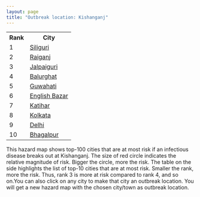 ```yaml
---
layout: page
title: "Outbreak location: Kishanganj"
---
```

<div class="flex-container">
<div class="flex-item-left" id="mapid">
<script src="https://buda-magenta.github.io/hazard_map/load_map.js"></script>

<script>
var marker_outbreak = L.marker([26.298638, 87.953148],{"autoPan": true}).addTo(map); marker_outbreak.bindTooltip("Kishanganj").openTooltip();

var circle_1 = L.circle([26.716413, 88.430992], {"pane": "markerPane", "color": "red", "fill": true, "fillOpacity": 0.2, "fillRule": "evenodd", "lineCap": "round", "lineJoin": "round", "opacity": 1.0, "radius": 194607, "stroke": true, "weight": 3}).addTo(map);
circle_1.bindTooltip("Siliguri<br>rank: 1<br>hazard index: 0.194607")
circle_1.bindPopup('<a href="https://buda-magenta.github.io/hazard_map/Siliguri">Siliguri</a>')

var circle_2 = L.circle([25.680654, 88.124646], {"pane": "markerPane", "color": "red", "fill": true, "fillOpacity": 0.2, "fillRule": "evenodd", "lineCap": "round", "lineJoin": "round", "opacity": 1.0, "radius": 23946, "stroke": true, "weight": 3}).addTo(map);
circle_2.bindTooltip("Raiganj<br>rank: 2<br>hazard index: 0.023947")
circle_2.bindPopup('<a href="https://buda-magenta.github.io/hazard_map/Raiganj">Raiganj</a>')

var circle_3 = L.circle([26.626484, 88.734077], {"pane": "markerPane", "color": "red", "fill": true, "fillOpacity": 0.2, "fillRule": "evenodd", "lineCap": "round", "lineJoin": "round", "opacity": 1.0, "radius": 20183, "stroke": true, "weight": 3}).addTo(map);
circle_3.bindTooltip("Jalpaiguri<br>rank: 3<br>hazard index: 0.020184")
circle_3.bindPopup('<a href="https://buda-magenta.github.io/hazard_map/Jalpaiguri">Jalpaiguri</a>')

var circle_4 = L.circle([25.263487, 88.789003], {"pane": "markerPane", "color": "red", "fill": true, "fillOpacity": 0.2, "fillRule": "evenodd", "lineCap": "round", "lineJoin": "round", "opacity": 1.0, "radius": 20162, "stroke": true, "weight": 3}).addTo(map);
circle_4.bindTooltip("Balurghat<br>rank: 4<br>hazard index: 0.020162")
circle_4.bindPopup('<a href="https://buda-magenta.github.io/hazard_map/Balurghat">Balurghat</a>')

var circle_5 = L.circle([26.180598, 91.753943], {"pane": "markerPane", "color": "red", "fill": true, "fillOpacity": 0.2, "fillRule": "evenodd", "lineCap": "round", "lineJoin": "round", "opacity": 1.0, "radius": 18471, "stroke": true, "weight": 3}).addTo(map);
circle_5.bindTooltip("Guwahati<br>rank: 5<br>hazard index: 0.018471")
circle_5.bindPopup('<a href="https://buda-magenta.github.io/hazard_map/Guwahati">Guwahati</a>')

var circle_6 = L.circle([24.965712, 88.127778], {"pane": "markerPane", "color": "red", "fill": true, "fillOpacity": 0.2, "fillRule": "evenodd", "lineCap": "round", "lineJoin": "round", "opacity": 1.0, "radius": 17994, "stroke": true, "weight": 3}).addTo(map);
circle_6.bindTooltip("English Bazar<br>rank: 6<br>hazard index: 0.017995")
circle_6.bindPopup('<a href="https://buda-magenta.github.io/hazard_map/English_Bazar">English Bazar</a>')

var circle_7 = L.circle([25.560900, 87.647654], {"pane": "markerPane", "color": "red", "fill": true, "fillOpacity": 0.2, "fillRule": "evenodd", "lineCap": "round", "lineJoin": "round", "opacity": 1.0, "radius": 17774, "stroke": true, "weight": 3}).addTo(map);
circle_7.bindTooltip("Katihar<br>rank: 7<br>hazard index: 0.017775")
circle_7.bindPopup('<a href="https://buda-magenta.github.io/hazard_map/Katihar">Katihar</a>')

var circle_8 = L.circle([22.541418, 88.357691], {"pane": "markerPane", "color": "red", "fill": true, "fillOpacity": 0.2, "fillRule": "evenodd", "lineCap": "round", "lineJoin": "round", "opacity": 1.0, "radius": 16625, "stroke": true, "weight": 3}).addTo(map);
circle_8.bindTooltip("Kolkata<br>rank: 8<br>hazard index: 0.016626")
circle_8.bindPopup('<a href="https://buda-magenta.github.io/hazard_map/Kolkata">Kolkata</a>')

var circle_9 = L.circle([28.651718, 77.221939], {"pane": "markerPane", "color": "red", "fill": true, "fillOpacity": 0.2, "fillRule": "evenodd", "lineCap": "round", "lineJoin": "round", "opacity": 1.0, "radius": 10938, "stroke": true, "weight": 3}).addTo(map);
circle_9.bindTooltip("Delhi<br>rank: 9<br>hazard index: 0.010939")
circle_9.bindPopup('<a href="https://buda-magenta.github.io/hazard_map/Delhi">Delhi</a>')

var circle_10 = L.circle([25.286698, 87.132254], {"pane": "markerPane", "color": "red", "fill": true, "fillOpacity": 0.2, "fillRule": "evenodd", "lineCap": "round", "lineJoin": "round", "opacity": 1.0, "radius": 5517, "stroke": true, "weight": 3}).addTo(map);
circle_10.bindTooltip("Bhagalpur<br>rank: 10<br>hazard index: 0.005517")
circle_10.bindPopup('<a href="https://buda-magenta.github.io/hazard_map/Bhagalpur">Bhagalpur</a>')

var circle_11 = L.circle([26.083143, 86.032571], {"pane": "markerPane", "color": "red", "fill": true, "fillOpacity": 0.2, "fillRule": "evenodd", "lineCap": "round", "lineJoin": "round", "opacity": 1.0, "radius": 4233, "stroke": true, "weight": 3}).addTo(map);
circle_11.bindTooltip("Darbhanga<br>rank: 11<br>hazard index: 0.004234")
circle_11.bindPopup('<a href="https://buda-magenta.github.io/hazard_map/Darbhanga">Darbhanga</a>')

var circle_12 = L.circle([26.000000, 87.500000], {"pane": "markerPane", "color": "red", "fill": true, "fillOpacity": 0.2, "fillRule": "evenodd", "lineCap": "round", "lineJoin": "round", "opacity": 1.0, "radius": 3757, "stroke": true, "weight": 3}).addTo(map);
circle_12.bindTooltip("Purnia<br>rank: 12<br>hazard index: 0.003758")
circle_12.bindPopup('<a href="https://buda-magenta.github.io/hazard_map/Purnia">Purnia</a>')

var circle_13 = L.circle([27.329046, 88.612267], {"pane": "markerPane", "color": "red", "fill": true, "fillOpacity": 0.2, "fillRule": "evenodd", "lineCap": "round", "lineJoin": "round", "opacity": 1.0, "radius": 3211, "stroke": true, "weight": 3}).addTo(map);
circle_13.bindTooltip("Gangtok<br>rank: 13<br>hazard index: 0.003211")
circle_13.bindPopup('<a href="https://buda-magenta.github.io/hazard_map/Gangtok">Gangtok</a>')

var circle_14 = L.circle([25.220812, 86.517204], {"pane": "markerPane", "color": "red", "fill": true, "fillOpacity": 0.2, "fillRule": "evenodd", "lineCap": "round", "lineJoin": "round", "opacity": 1.0, "radius": 2854, "stroke": true, "weight": 3}).addTo(map);
circle_14.bindTooltip("Munger<br>rank: 14<br>hazard index: 0.002855")
circle_14.bindPopup('<a href="https://buda-magenta.github.io/hazard_map/Munger">Munger</a>')

var circle_15 = L.circle([25.133173, 86.525040], {"pane": "markerPane", "color": "red", "fill": true, "fillOpacity": 0.2, "fillRule": "evenodd", "lineCap": "round", "lineJoin": "round", "opacity": 1.0, "radius": 2796, "stroke": true, "weight": 3}).addTo(map);
circle_15.bindTooltip("Kharagpur<br>rank: 15<br>hazard index: 0.002796")
circle_15.bindPopup('<a href="https://buda-magenta.github.io/hazard_map/Kharagpur">Kharagpur</a>')

var circle_16 = L.circle([26.915458, 75.818982], {"pane": "markerPane", "color": "red", "fill": true, "fillOpacity": 0.2, "fillRule": "evenodd", "lineCap": "round", "lineJoin": "round", "opacity": 1.0, "radius": 2526, "stroke": true, "weight": 3}).addTo(map);
circle_16.bindTooltip("Jaipur<br>rank: 16<br>hazard index: 0.002527")
circle_16.bindPopup('<a href="https://buda-magenta.github.io/hazard_map/Jaipur">Jaipur</a>')

var circle_17 = L.circle([27.037755, 88.263176], {"pane": "markerPane", "color": "red", "fill": true, "fillOpacity": 0.2, "fillRule": "evenodd", "lineCap": "round", "lineJoin": "round", "opacity": 1.0, "radius": 2510, "stroke": true, "weight": 3}).addTo(map);
circle_17.bindTooltip("Darjeeling<br>rank: 17<br>hazard index: 0.002511")
circle_17.bindPopup('<a href="https://buda-magenta.github.io/hazard_map/Darjeeling">Darjeeling</a>')

var circle_18 = L.circle([23.687130, 86.974659], {"pane": "markerPane", "color": "red", "fill": true, "fillOpacity": 0.2, "fillRule": "evenodd", "lineCap": "round", "lineJoin": "round", "opacity": 1.0, "radius": 2495, "stroke": true, "weight": 3}).addTo(map);
circle_18.bindTooltip("Asansol<br>rank: 18<br>hazard index: 0.002495")
circle_18.bindPopup('<a href="https://buda-magenta.github.io/hazard_map/Asansol">Asansol</a>')

var circle_19 = L.circle([26.838100, 80.934600], {"pane": "markerPane", "color": "red", "fill": true, "fillOpacity": 0.2, "fillRule": "evenodd", "lineCap": "round", "lineJoin": "round", "opacity": 1.0, "radius": 2438, "stroke": true, "weight": 3}).addTo(map);
circle_19.bindTooltip("Lucknow<br>rank: 19<br>hazard index: 0.002438")
circle_19.bindPopup('<a href="https://buda-magenta.github.io/hazard_map/Lucknow">Lucknow</a>')

var circle_20 = L.circle([25.832642, 86.614893], {"pane": "markerPane", "color": "red", "fill": true, "fillOpacity": 0.2, "fillRule": "evenodd", "lineCap": "round", "lineJoin": "round", "opacity": 1.0, "radius": 2078, "stroke": true, "weight": 3}).addTo(map);
circle_20.bindTooltip("Saharsa<br>rank: 20<br>hazard index: 0.002079")
circle_20.bindPopup('<a href="https://buda-magenta.github.io/hazard_map/Saharsa">Saharsa</a>')

var circle_21 = L.circle([26.698885, 88.320030], {"pane": "markerPane", "color": "red", "fill": true, "fillOpacity": 0.2, "fillRule": "evenodd", "lineCap": "round", "lineJoin": "round", "opacity": 1.0, "radius": 2062, "stroke": true, "weight": 3}).addTo(map);
circle_21.bindTooltip("Bagdogra<br>rank: 21<br>hazard index: 0.002063")
circle_21.bindPopup('<a href="https://buda-magenta.github.io/hazard_map/Bagdogra">Bagdogra</a>')

var circle_22 = L.circle([25.609324, 85.123525], {"pane": "markerPane", "color": "red", "fill": true, "fillOpacity": 0.2, "fillRule": "evenodd", "lineCap": "round", "lineJoin": "round", "opacity": 1.0, "radius": 1996, "stroke": true, "weight": 3}).addTo(map);
circle_22.bindTooltip("Patna<br>rank: 22<br>hazard index: 0.001996")
circle_22.bindPopup('<a href="https://buda-magenta.github.io/hazard_map/Patna">Patna</a>')

var circle_23 = L.circle([27.484460, 94.901945], {"pane": "markerPane", "color": "red", "fill": true, "fillOpacity": 0.2, "fillRule": "evenodd", "lineCap": "round", "lineJoin": "round", "opacity": 1.0, "radius": 1672, "stroke": true, "weight": 3}).addTo(map);
circle_23.bindTooltip("Dibrugarh<br>rank: 23<br>hazard index: 0.001673")
circle_23.bindPopup('<a href="https://buda-magenta.github.io/hazard_map/Dibrugarh">Dibrugarh</a>')

var circle_24 = L.circle([25.913591, 93.728371], {"pane": "markerPane", "color": "red", "fill": true, "fillOpacity": 0.2, "fillRule": "evenodd", "lineCap": "round", "lineJoin": "round", "opacity": 1.0, "radius": 1472, "stroke": true, "weight": 3}).addTo(map);
circle_24.bindTooltip("Dimapur<br>rank: 24<br>hazard index: 0.001472")
circle_24.bindPopup('<a href="https://buda-magenta.github.io/hazard_map/Dimapur">Dimapur</a>')

var circle_25 = L.circle([25.512719, 86.090571], {"pane": "markerPane", "color": "red", "fill": true, "fillOpacity": 0.2, "fillRule": "evenodd", "lineCap": "round", "lineJoin": "round", "opacity": 1.0, "radius": 1181, "stroke": true, "weight": 3}).addTo(map);
circle_25.bindTooltip("Begusarai<br>rank: 25<br>hazard index: 0.001181")
circle_25.bindPopup('<a href="https://buda-magenta.github.io/hazard_map/Begusarai">Begusarai</a>')

var circle_26 = L.circle([23.535048, 87.338043], {"pane": "markerPane", "color": "red", "fill": true, "fillOpacity": 0.2, "fillRule": "evenodd", "lineCap": "round", "lineJoin": "round", "opacity": 1.0, "radius": 940, "stroke": true, "weight": 3}).addTo(map);
circle_26.bindTooltip("Durgapur<br>rank: 26<br>hazard index: 0.000940")
circle_26.bindPopup('<a href="https://buda-magenta.github.io/hazard_map/Durgapur">Durgapur</a>')

var circle_27 = L.circle([28.457876, 79.405571], {"pane": "markerPane", "color": "red", "fill": true, "fillOpacity": 0.2, "fillRule": "evenodd", "lineCap": "round", "lineJoin": "round", "opacity": 1.0, "radius": 779, "stroke": true, "weight": 3}).addTo(map);
circle_27.bindTooltip("Bareilly<br>rank: 27<br>hazard index: 0.000779")
circle_27.bindPopup('<a href="https://buda-magenta.github.io/hazard_map/Bareilly">Bareilly</a>')

var circle_28 = L.circle([28.863842, 78.805778], {"pane": "markerPane", "color": "red", "fill": true, "fillOpacity": 0.2, "fillRule": "evenodd", "lineCap": "round", "lineJoin": "round", "opacity": 1.0, "radius": 776, "stroke": true, "weight": 3}).addTo(map);
circle_28.bindTooltip("Moradabad<br>rank: 28<br>hazard index: 0.000777")
circle_28.bindPopup('<a href="https://buda-magenta.github.io/hazard_map/Moradabad">Moradabad</a>')

var circle_29 = L.circle([22.707369, 88.374437], {"pane": "markerPane", "color": "red", "fill": true, "fillOpacity": 0.2, "fillRule": "evenodd", "lineCap": "round", "lineJoin": "round", "opacity": 1.0, "radius": 764, "stroke": true, "weight": 3}).addTo(map);
circle_29.bindTooltip("Baranagar<br>rank: 29<br>hazard index: 0.000765")
circle_29.bindPopup('<a href="https://buda-magenta.github.io/hazard_map/Baranagar">Baranagar</a>')

var circle_30 = L.circle([28.428262, 77.002700], {"pane": "markerPane", "color": "red", "fill": true, "fillOpacity": 0.2, "fillRule": "evenodd", "lineCap": "round", "lineJoin": "round", "opacity": 1.0, "radius": 710, "stroke": true, "weight": 3}).addTo(map);
circle_30.bindTooltip("Gurgaon<br>rank: 30<br>hazard index: 0.000710")
circle_30.bindPopup('<a href="https://buda-magenta.github.io/hazard_map/Gurgaon">Gurgaon</a>')

var circle_31 = L.circle([25.329791, 86.456777], {"pane": "markerPane", "color": "red", "fill": true, "fillOpacity": 0.2, "fillRule": "evenodd", "lineCap": "round", "lineJoin": "round", "opacity": 1.0, "radius": 593, "stroke": true, "weight": 3}).addTo(map);
circle_31.bindTooltip("Jamalpur<br>rank: 31<br>hazard index: 0.000593")
circle_31.bindPopup('<a href="https://buda-magenta.github.io/hazard_map/Jamalpur">Jamalpur</a>')

var circle_32 = L.circle([24.817861, 92.756221], {"pane": "markerPane", "color": "red", "fill": true, "fillOpacity": 0.2, "fillRule": "evenodd", "lineCap": "round", "lineJoin": "round", "opacity": 1.0, "radius": 589, "stroke": true, "weight": 3}).addTo(map);
circle_32.bindTooltip("Silchar<br>rank: 32<br>hazard index: 0.000590")
circle_32.bindPopup('<a href="https://buda-magenta.github.io/hazard_map/Silchar">Silchar</a>')

var circle_33 = L.circle([22.591260, 88.390964], {"pane": "markerPane", "color": "red", "fill": true, "fillOpacity": 0.2, "fillRule": "evenodd", "lineCap": "round", "lineJoin": "round", "opacity": 1.0, "radius": 486, "stroke": true, "weight": 3}).addTo(map);
circle_33.bindTooltip("Bidhan Nagar<br>rank: 33<br>hazard index: 0.000487")
circle_33.bindPopup('<a href="https://buda-magenta.github.io/hazard_map/Bidhan_Nagar">Bidhan Nagar</a>')

var circle_34 = L.circle([23.250000, 87.750000], {"pane": "markerPane", "color": "red", "fill": true, "fillOpacity": 0.2, "fillRule": "evenodd", "lineCap": "round", "lineJoin": "round", "opacity": 1.0, "radius": 463, "stroke": true, "weight": 3}).addTo(map);
circle_34.bindTooltip("Barddhaman<br>rank: 34<br>hazard index: 0.000464")
circle_34.bindPopup('<a href="https://buda-magenta.github.io/hazard_map/Barddhaman">Barddhaman</a>')

var circle_35 = L.circle([26.460914, 80.321759], {"pane": "markerPane", "color": "red", "fill": true, "fillOpacity": 0.2, "fillRule": "evenodd", "lineCap": "round", "lineJoin": "round", "opacity": 1.0, "radius": 456, "stroke": true, "weight": 3}).addTo(map);
circle_35.bindTooltip("Kanpur<br>rank: 35<br>hazard index: 0.000457")
circle_35.bindPopup('<a href="https://buda-magenta.github.io/hazard_map/Kanpur">Kanpur</a>')

var circle_36 = L.circle([26.469100, 74.639000], {"pane": "markerPane", "color": "red", "fill": true, "fillOpacity": 0.2, "fillRule": "evenodd", "lineCap": "round", "lineJoin": "round", "opacity": 1.0, "radius": 440, "stroke": true, "weight": 3}).addTo(map);
circle_36.bindTooltip("Ajmer<br>rank: 36<br>hazard index: 0.000441")
circle_36.bindPopup('<a href="https://buda-magenta.github.io/hazard_map/Ajmer">Ajmer</a>')

var circle_37 = L.circle([25.576045, 91.882528], {"pane": "markerPane", "color": "red", "fill": true, "fillOpacity": 0.2, "fillRule": "evenodd", "lineCap": "round", "lineJoin": "round", "opacity": 1.0, "radius": 364, "stroke": true, "weight": 3}).addTo(map);
circle_37.bindTooltip("Shillong<br>rank: 37<br>hazard index: 0.000365")
circle_37.bindPopup('<a href="https://buda-magenta.github.io/hazard_map/Shillong">Shillong</a>')

var circle_38 = L.circle([23.831238, 91.282382], {"pane": "markerPane", "color": "red", "fill": true, "fillOpacity": 0.2, "fillRule": "evenodd", "lineCap": "round", "lineJoin": "round", "opacity": 1.0, "radius": 355, "stroke": true, "weight": 3}).addTo(map);
circle_38.bindTooltip("Agartala<br>rank: 38<br>hazard index: 0.000355")
circle_38.bindPopup('<a href="https://buda-magenta.github.io/hazard_map/Agartala">Agartala</a>')

var circle_39 = L.circle([25.720581, 85.255560], {"pane": "markerPane", "color": "red", "fill": true, "fillOpacity": 0.2, "fillRule": "evenodd", "lineCap": "round", "lineJoin": "round", "opacity": 1.0, "radius": 345, "stroke": true, "weight": 3}).addTo(map);
circle_39.bindTooltip("Hajipur<br>rank: 39<br>hazard index: 0.000345")
circle_39.bindPopup('<a href="https://buda-magenta.github.io/hazard_map/Hajipur">Hajipur</a>')

var circle_40 = L.circle([23.388901, 88.372439], {"pane": "markerPane", "color": "red", "fill": true, "fillOpacity": 0.2, "fillRule": "evenodd", "lineCap": "round", "lineJoin": "round", "opacity": 1.0, "radius": 330, "stroke": true, "weight": 3}).addTo(map);
circle_40.bindTooltip("Nabadwip<br>rank: 40<br>hazard index: 0.000331")
circle_40.bindPopup('<a href="https://buda-magenta.github.io/hazard_map/Nabadwip">Nabadwip</a>')

var circle_41 = L.circle([27.912633, 79.746563], {"pane": "markerPane", "color": "red", "fill": true, "fillOpacity": 0.2, "fillRule": "evenodd", "lineCap": "round", "lineJoin": "round", "opacity": 1.0, "radius": 270, "stroke": true, "weight": 3}).addTo(map);
circle_41.bindTooltip("Shahjahanpur<br>rank: 41<br>hazard index: 0.000270")
circle_41.bindPopup('<a href="https://buda-magenta.github.io/hazard_map/Shahjahanpur">Shahjahanpur</a>')

var circle_42 = L.circle([26.148658, 85.340013], {"pane": "markerPane", "color": "red", "fill": true, "fillOpacity": 0.2, "fillRule": "evenodd", "lineCap": "round", "lineJoin": "round", "opacity": 1.0, "radius": 262, "stroke": true, "weight": 3}).addTo(map);
circle_42.bindTooltip("Muzaffarpur<br>rank: 42<br>hazard index: 0.000263")
circle_42.bindPopup('<a href="https://buda-magenta.github.io/hazard_map/Muzaffarpur">Muzaffarpur</a>')

var circle_43 = L.circle([12.979120, 77.591300], {"pane": "markerPane", "color": "red", "fill": true, "fillOpacity": 0.2, "fillRule": "evenodd", "lineCap": "round", "lineJoin": "round", "opacity": 1.0, "radius": 260, "stroke": true, "weight": 3}).addTo(map);
circle_43.bindTooltip("Bangalore<br>rank: 43<br>hazard index: 0.000261")
circle_43.bindPopup('<a href="https://buda-magenta.github.io/hazard_map/Bangalore">Bangalore</a>')

var circle_44 = L.circle([27.639077, 76.614452], {"pane": "markerPane", "color": "red", "fill": true, "fillOpacity": 0.2, "fillRule": "evenodd", "lineCap": "round", "lineJoin": "round", "opacity": 1.0, "radius": 255, "stroke": true, "weight": 3}).addTo(map);
circle_44.bindTooltip("Alwar<br>rank: 44<br>hazard index: 0.000255")
circle_44.bindPopup('<a href="https://buda-magenta.github.io/hazard_map/Alwar">Alwar</a>')

var circle_45 = L.circle([22.472223, 88.093845], {"pane": "markerPane", "color": "red", "fill": true, "fillOpacity": 0.2, "fillRule": "evenodd", "lineCap": "round", "lineJoin": "round", "opacity": 1.0, "radius": 243, "stroke": true, "weight": 3}).addTo(map);
circle_45.bindTooltip("Uluberia<br>rank: 45<br>hazard index: 0.000243")
circle_45.bindPopup('<a href="https://buda-magenta.github.io/hazard_map/Uluberia">Uluberia</a>')

var circle_46 = L.circle([26.304149, 92.716060], {"pane": "markerPane", "color": "red", "fill": true, "fillOpacity": 0.2, "fillRule": "evenodd", "lineCap": "round", "lineJoin": "round", "opacity": 1.0, "radius": 237, "stroke": true, "weight": 3}).addTo(map);
circle_46.bindTooltip("Nagaon<br>rank: 46<br>hazard index: 0.000237")
circle_46.bindPopup('<a href="https://buda-magenta.github.io/hazard_map/Nagaon">Nagaon</a>')

var circle_47 = L.circle([24.379576, 88.585573], {"pane": "markerPane", "color": "red", "fill": true, "fillOpacity": 0.2, "fillRule": "evenodd", "lineCap": "round", "lineJoin": "round", "opacity": 1.0, "radius": 227, "stroke": true, "weight": 3}).addTo(map);
circle_47.bindTooltip("Baharampur<br>rank: 47<br>hazard index: 0.000227")
circle_47.bindPopup('<a href="https://buda-magenta.github.io/hazard_map/Baharampur">Baharampur</a>')

var circle_48 = L.circle([25.954628, 83.647350], {"pane": "markerPane", "color": "red", "fill": true, "fillOpacity": 0.2, "fillRule": "evenodd", "lineCap": "round", "lineJoin": "round", "opacity": 1.0, "radius": 225, "stroke": true, "weight": 3}).addTo(map);
circle_48.bindTooltip("Maunath Bhanjan<br>rank: 48<br>hazard index: 0.000225")
circle_48.bindPopup('<a href="https://buda-magenta.github.io/hazard_map/Maunath_Bhanjan">Maunath Bhanjan</a>')

var circle_49 = L.circle([24.796436, 85.007956], {"pane": "markerPane", "color": "red", "fill": true, "fillOpacity": 0.2, "fillRule": "evenodd", "lineCap": "round", "lineJoin": "round", "opacity": 1.0, "radius": 203, "stroke": true, "weight": 3}).addTo(map);
circle_49.bindTooltip("Gaya<br>rank: 49<br>hazard index: 0.000203")
circle_49.bindPopup('<a href="https://buda-magenta.github.io/hazard_map/Gaya">Gaya</a>')

var circle_50 = L.circle([19.075990, 72.877393], {"pane": "markerPane", "color": "red", "fill": true, "fillOpacity": 0.2, "fillRule": "evenodd", "lineCap": "round", "lineJoin": "round", "opacity": 1.0, "radius": 199, "stroke": true, "weight": 3}).addTo(map);
circle_50.bindTooltip("Mumbai<br>rank: 50<br>hazard index: 0.000199")
circle_50.bindPopup('<a href="https://buda-magenta.github.io/hazard_map/Mumbai">Mumbai</a>')

var circle_51 = L.circle([22.890183, 88.426939], {"pane": "markerPane", "color": "red", "fill": true, "fillOpacity": 0.2, "fillRule": "evenodd", "lineCap": "round", "lineJoin": "round", "opacity": 1.0, "radius": 189, "stroke": true, "weight": 3}).addTo(map);
circle_51.bindTooltip("Naihati<br>rank: 51<br>hazard index: 0.000190")
circle_51.bindPopup('<a href="https://buda-magenta.github.io/hazard_map/Naihati">Naihati</a>')

var circle_52 = L.circle([25.773344, 84.784977], {"pane": "markerPane", "color": "red", "fill": true, "fillOpacity": 0.2, "fillRule": "evenodd", "lineCap": "round", "lineJoin": "round", "opacity": 1.0, "radius": 173, "stroke": true, "weight": 3}).addTo(map);
circle_52.bindTooltip("Chapra<br>rank: 52<br>hazard index: 0.000174")
circle_52.bindPopup('<a href="https://buda-magenta.github.io/hazard_map/Chapra">Chapra</a>')

var circle_53 = L.circle([25.572433, 83.609605], {"pane": "markerPane", "color": "red", "fill": true, "fillOpacity": 0.2, "fillRule": "evenodd", "lineCap": "round", "lineJoin": "round", "opacity": 1.0, "radius": 169, "stroke": true, "weight": 3}).addTo(map);
circle_53.bindTooltip("Medinipur<br>rank: 53<br>hazard index: 0.000170")
circle_53.bindPopup('<a href="https://buda-magenta.github.io/hazard_map/Medinipur">Medinipur</a>')

var circle_54 = L.circle([24.800609, 93.937000], {"pane": "markerPane", "color": "red", "fill": true, "fillOpacity": 0.2, "fillRule": "evenodd", "lineCap": "round", "lineJoin": "round", "opacity": 1.0, "radius": 167, "stroke": true, "weight": 3}).addTo(map);
circle_54.bindTooltip("Imphal<br>rank: 54<br>hazard index: 0.000167")
circle_54.bindPopup('<a href="https://buda-magenta.github.io/hazard_map/Imphal">Imphal</a>')

var circle_55 = L.circle([22.695034, 88.377060], {"pane": "markerPane", "color": "red", "fill": true, "fillOpacity": 0.2, "fillRule": "evenodd", "lineCap": "round", "lineJoin": "round", "opacity": 1.0, "radius": 145, "stroke": true, "weight": 3}).addTo(map);
circle_55.bindTooltip("Panihati<br>rank: 55<br>hazard index: 0.000146")
circle_55.bindPopup('<a href="https://buda-magenta.github.io/hazard_map/Panihati">Panihati</a>')

var circle_56 = L.circle([28.402979, 77.310384], {"pane": "markerPane", "color": "red", "fill": true, "fillOpacity": 0.2, "fillRule": "evenodd", "lineCap": "round", "lineJoin": "round", "opacity": 1.0, "radius": 141, "stroke": true, "weight": 3}).addTo(map);
circle_56.bindTooltip("Faridabad<br>rank: 56<br>hazard index: 0.000142")
circle_56.bindPopup('<a href="https://buda-magenta.github.io/hazard_map/Faridabad">Faridabad</a>')

var circle_57 = L.circle([26.638076, 82.059024], {"pane": "markerPane", "color": "red", "fill": true, "fillOpacity": 0.2, "fillRule": "evenodd", "lineCap": "round", "lineJoin": "round", "opacity": 1.0, "radius": 136, "stroke": true, "weight": 3}).addTo(map);
circle_57.bindTooltip("Faizabad<br>rank: 57<br>hazard index: 0.000136")
circle_57.bindPopup('<a href="https://buda-magenta.github.io/hazard_map/Faizabad">Faizabad</a>')

var circle_58 = L.circle([13.083694, 80.270186], {"pane": "markerPane", "color": "red", "fill": true, "fillOpacity": 0.2, "fillRule": "evenodd", "lineCap": "round", "lineJoin": "round", "opacity": 1.0, "radius": 125, "stroke": true, "weight": 3}).addTo(map);
circle_58.bindTooltip("Chennai<br>rank: 58<br>hazard index: 0.000125")
circle_58.bindPopup('<a href="https://buda-magenta.github.io/hazard_map/Chennai">Chennai</a>')

var circle_59 = L.circle([23.795281, 86.430964], {"pane": "markerPane", "color": "red", "fill": true, "fillOpacity": 0.2, "fillRule": "evenodd", "lineCap": "round", "lineJoin": "round", "opacity": 1.0, "radius": 123, "stroke": true, "weight": 3}).addTo(map);
circle_59.bindTooltip("Dhanbad<br>rank: 59<br>hazard index: 0.000123")
circle_59.bindPopup('<a href="https://buda-magenta.github.io/hazard_map/Dhanbad">Dhanbad</a>')

var circle_60 = L.circle([25.438130, 81.833800], {"pane": "markerPane", "color": "red", "fill": true, "fillOpacity": 0.2, "fillRule": "evenodd", "lineCap": "round", "lineJoin": "round", "opacity": 1.0, "radius": 120, "stroke": true, "weight": 3}).addTo(map);
circle_60.bindTooltip("Allahabad<br>rank: 60<br>hazard index: 0.000120")
circle_60.bindPopup('<a href="https://buda-magenta.github.io/hazard_map/Allahabad">Allahabad</a>')

var circle_61 = L.circle([22.670728, 88.376342], {"pane": "markerPane", "color": "red", "fill": true, "fillOpacity": 0.2, "fillRule": "evenodd", "lineCap": "round", "lineJoin": "round", "opacity": 1.0, "radius": 118, "stroke": true, "weight": 3}).addTo(map);
circle_61.bindTooltip("Kamarhati<br>rank: 61<br>hazard index: 0.000118")
circle_61.bindPopup('<a href="https://buda-magenta.github.io/hazard_map/Kamarhati">Kamarhati</a>')

var circle_62 = L.circle([20.266777, 85.843559], {"pane": "markerPane", "color": "red", "fill": true, "fillOpacity": 0.2, "fillRule": "evenodd", "lineCap": "round", "lineJoin": "round", "opacity": 1.0, "radius": 117, "stroke": true, "weight": 3}).addTo(map);
circle_62.bindTooltip("Bhubaneswar<br>rank: 62<br>hazard index: 0.000117")
circle_62.bindPopup('<a href="https://buda-magenta.github.io/hazard_map/Bhubaneswar">Bhubaneswar</a>')

var circle_63 = L.circle([25.531031, 78.652689], {"pane": "markerPane", "color": "red", "fill": true, "fillOpacity": 0.2, "fillRule": "evenodd", "lineCap": "round", "lineJoin": "round", "opacity": 1.0, "radius": 116, "stroke": true, "weight": 3}).addTo(map);
circle_63.bindTooltip("Jhansi<br>rank: 63<br>hazard index: 0.000117")
circle_63.bindPopup('<a href="https://buda-magenta.github.io/hazard_map/Jhansi">Jhansi</a>')

var circle_64 = L.circle([28.195647, 76.616518], {"pane": "markerPane", "color": "red", "fill": true, "fillOpacity": 0.2, "fillRule": "evenodd", "lineCap": "round", "lineJoin": "round", "opacity": 1.0, "radius": 115, "stroke": true, "weight": 3}).addTo(map);
circle_64.bindTooltip("Rewari<br>rank: 64<br>hazard index: 0.000116")
circle_64.bindPopup('<a href="https://buda-magenta.github.io/hazard_map/Rewari">Rewari</a>')

var circle_65 = L.circle([28.901090, 76.580193], {"pane": "markerPane", "color": "red", "fill": true, "fillOpacity": 0.2, "fillRule": "evenodd", "lineCap": "round", "lineJoin": "round", "opacity": 1.0, "radius": 112, "stroke": true, "weight": 3}).addTo(map);
circle_65.bindTooltip("Rohtak<br>rank: 65<br>hazard index: 0.000113")
circle_65.bindPopup('<a href="https://buda-magenta.github.io/hazard_map/Rohtak">Rohtak</a>')

var circle_66 = L.circle([22.646958, 88.343612], {"pane": "markerPane", "color": "red", "fill": true, "fillOpacity": 0.2, "fillRule": "evenodd", "lineCap": "round", "lineJoin": "round", "opacity": 1.0, "radius": 108, "stroke": true, "weight": 3}).addTo(map);
circle_66.bindTooltip("Bally<br>rank: 66<br>hazard index: 0.000108")
circle_66.bindPopup('<a href="https://buda-magenta.github.io/hazard_map/Bally">Bally</a>')

var circle_67 = L.circle([25.196826, 76.000893], {"pane": "markerPane", "color": "red", "fill": true, "fillOpacity": 0.2, "fillRule": "evenodd", "lineCap": "round", "lineJoin": "round", "opacity": 1.0, "radius": 103, "stroke": true, "weight": 3}).addTo(map);
circle_67.bindTooltip("Kota<br>rank: 67<br>hazard index: 0.000103")
circle_67.bindPopup('<a href="https://buda-magenta.github.io/hazard_map/Kota">Kota</a>')

var circle_68 = L.circle([26.671329, 83.364583], {"pane": "markerPane", "color": "red", "fill": true, "fillOpacity": 0.2, "fillRule": "evenodd", "lineCap": "round", "lineJoin": "round", "opacity": 1.0, "radius": 100, "stroke": true, "weight": 3}).addTo(map);
circle_68.bindTooltip("Gorakhpur<br>rank: 68<br>hazard index: 0.000100")
circle_68.bindPopup('<a href="https://buda-magenta.github.io/hazard_map/Gorakhpur">Gorakhpur</a>')

var circle_69 = L.circle([30.909016, 75.851601], {"pane": "markerPane", "color": "red", "fill": true, "fillOpacity": 0.2, "fillRule": "evenodd", "lineCap": "round", "lineJoin": "round", "opacity": 1.0, "radius": 98, "stroke": true, "weight": 3}).addTo(map);
circle_69.bindTooltip("Ludhiana<br>rank: 69<br>hazard index: 0.000099")
circle_69.bindPopup('<a href="https://buda-magenta.github.io/hazard_map/Ludhiana">Ludhiana</a>')

var circle_70 = L.circle([26.616957, 92.765007], {"pane": "markerPane", "color": "red", "fill": true, "fillOpacity": 0.2, "fillRule": "evenodd", "lineCap": "round", "lineJoin": "round", "opacity": 1.0, "radius": 98, "stroke": true, "weight": 3}).addTo(map);
circle_70.bindTooltip("Tezpur<br>rank: 70<br>hazard index: 0.000099")
circle_70.bindPopup('<a href="https://buda-magenta.github.io/hazard_map/Tezpur">Tezpur</a>')

var circle_71 = L.circle([17.723128, 83.301284], {"pane": "markerPane", "color": "red", "fill": true, "fillOpacity": 0.2, "fillRule": "evenodd", "lineCap": "round", "lineJoin": "round", "opacity": 1.0, "radius": 96, "stroke": true, "weight": 3}).addTo(map);
circle_71.bindTooltip("Visakhapatnam<br>rank: 71<br>hazard index: 0.000097")
circle_71.bindPopup('<a href="https://buda-magenta.github.io/hazard_map/Visakhapatnam">Visakhapatnam</a>')

var circle_72 = L.circle([22.508621, 88.253218], {"pane": "markerPane", "color": "red", "fill": true, "fillOpacity": 0.2, "fillRule": "evenodd", "lineCap": "round", "lineJoin": "round", "opacity": 1.0, "radius": 96, "stroke": true, "weight": 3}).addTo(map);
circle_72.bindTooltip("Maheshtala<br>rank: 72<br>hazard index: 0.000097")
circle_72.bindPopup('<a href="https://buda-magenta.github.io/hazard_map/Maheshtala">Maheshtala</a>')

var circle_73 = L.circle([29.000653, 77.768229], {"pane": "markerPane", "color": "red", "fill": true, "fillOpacity": 0.2, "fillRule": "evenodd", "lineCap": "round", "lineJoin": "round", "opacity": 1.0, "radius": 95, "stroke": true, "weight": 3}).addTo(map);
circle_73.bindTooltip("Meerut<br>rank: 73<br>hazard index: 0.000095")
circle_73.bindPopup('<a href="https://buda-magenta.github.io/hazard_map/Meerut">Meerut</a>')

var circle_74 = L.circle([22.801519, 86.202958], {"pane": "markerPane", "color": "red", "fill": true, "fillOpacity": 0.2, "fillRule": "evenodd", "lineCap": "round", "lineJoin": "round", "opacity": 1.0, "radius": 91, "stroke": true, "weight": 3}).addTo(map);
circle_74.bindTooltip("Jamshedpur<br>rank: 74<br>hazard index: 0.000092")
circle_74.bindPopup('<a href="https://buda-magenta.github.io/hazard_map/Jamshedpur">Jamshedpur</a>')

var circle_75 = L.circle([21.735348, 81.944459], {"pane": "markerPane", "color": "red", "fill": true, "fillOpacity": 0.2, "fillRule": "evenodd", "lineCap": "round", "lineJoin": "round", "opacity": 1.0, "radius": 91, "stroke": true, "weight": 3}).addTo(map);
circle_75.bindTooltip("Bhatpara<br>rank: 75<br>hazard index: 0.000091")
circle_75.bindPopup('<a href="https://buda-magenta.github.io/hazard_map/Bhatpara">Bhatpara</a>')

var circle_76 = L.circle([26.022697, 83.028873], {"pane": "markerPane", "color": "red", "fill": true, "fillOpacity": 0.2, "fillRule": "evenodd", "lineCap": "round", "lineJoin": "round", "opacity": 1.0, "radius": 89, "stroke": true, "weight": 3}).addTo(map);
circle_76.bindTooltip("Azamgarh<br>rank: 76<br>hazard index: 0.000090")
circle_76.bindPopup('<a href="https://buda-magenta.github.io/hazard_map/Azamgarh">Azamgarh</a>')

var circle_77 = L.circle([22.870214, 88.419608], {"pane": "markerPane", "color": "red", "fill": true, "fillOpacity": 0.2, "fillRule": "evenodd", "lineCap": "round", "lineJoin": "round", "opacity": 1.0, "radius": 87, "stroke": true, "weight": 3}).addTo(map);
circle_77.bindTooltip("Barrackpur<br>rank: 77<br>hazard index: 0.000087")
circle_77.bindPopup('<a href="https://buda-magenta.github.io/hazard_map/Barrackpur">Barrackpur</a>')

var circle_78 = L.circle([25.877933, 84.119959], {"pane": "markerPane", "color": "red", "fill": true, "fillOpacity": 0.2, "fillRule": "evenodd", "lineCap": "round", "lineJoin": "round", "opacity": 1.0, "radius": 85, "stroke": true, "weight": 3}).addTo(map);
circle_78.bindTooltip("Ballia<br>rank: 78<br>hazard index: 0.000085")
circle_78.bindPopup('<a href="https://buda-magenta.github.io/hazard_map/Ballia">Ballia</a>')

var circle_79 = L.circle([23.405848, 88.495893], {"pane": "markerPane", "color": "red", "fill": true, "fillOpacity": 0.2, "fillRule": "evenodd", "lineCap": "round", "lineJoin": "round", "opacity": 1.0, "radius": 83, "stroke": true, "weight": 3}).addTo(map);
circle_79.bindTooltip("Krishnanagar<br>rank: 79<br>hazard index: 0.000084")
circle_79.bindPopup('<a href="https://buda-magenta.github.io/hazard_map/Krishnanagar">Krishnanagar</a>')

var circle_80 = L.circle([17.388786, 78.461065], {"pane": "markerPane", "color": "red", "fill": true, "fillOpacity": 0.2, "fillRule": "evenodd", "lineCap": "round", "lineJoin": "round", "opacity": 1.0, "radius": 82, "stroke": true, "weight": 3}).addTo(map);
circle_80.bindTooltip("Hyderabad<br>rank: 80<br>hazard index: 0.000082")
circle_80.bindPopup('<a href="https://buda-magenta.github.io/hazard_map/Hyderabad">Hyderabad</a>')

var circle_81 = L.circle([27.876990, 78.137290], {"pane": "markerPane", "color": "red", "fill": true, "fillOpacity": 0.2, "fillRule": "evenodd", "lineCap": "round", "lineJoin": "round", "opacity": 1.0, "radius": 79, "stroke": true, "weight": 3}).addTo(map);
circle_81.bindTooltip("Aligarh<br>rank: 81<br>hazard index: 0.000080")
circle_81.bindPopup('<a href="https://buda-magenta.github.io/hazard_map/Aligarh">Aligarh</a>')

var circle_82 = L.circle([26.296772, 73.035143], {"pane": "markerPane", "color": "red", "fill": true, "fillOpacity": 0.2, "fillRule": "evenodd", "lineCap": "round", "lineJoin": "round", "opacity": 1.0, "radius": 77, "stroke": true, "weight": 3}).addTo(map);
circle_82.bindTooltip("Jodhpur<br>rank: 82<br>hazard index: 0.000078")
circle_82.bindPopup('<a href="https://buda-magenta.github.io/hazard_map/Jodhpur">Jodhpur</a>')

var circle_83 = L.circle([20.468600, 85.879200], {"pane": "markerPane", "color": "red", "fill": true, "fillOpacity": 0.2, "fillRule": "evenodd", "lineCap": "round", "lineJoin": "round", "opacity": 1.0, "radius": 75, "stroke": true, "weight": 3}).addTo(map);
circle_83.bindTooltip("Cuttack<br>rank: 83<br>hazard index: 0.000076")
circle_83.bindPopup('<a href="https://buda-magenta.github.io/hazard_map/Cuttack">Cuttack</a>')

var circle_84 = L.circle([29.988077, 77.508130], {"pane": "markerPane", "color": "red", "fill": true, "fillOpacity": 0.2, "fillRule": "evenodd", "lineCap": "round", "lineJoin": "round", "opacity": 1.0, "radius": 73, "stroke": true, "weight": 3}).addTo(map);
circle_84.bindTooltip("Saharanpur<br>rank: 84<br>hazard index: 0.000074")
circle_84.bindPopup('<a href="https://buda-magenta.github.io/hazard_map/Saharanpur">Saharanpur</a>')

var circle_85 = L.circle([25.335649, 83.007629], {"pane": "markerPane", "color": "red", "fill": true, "fillOpacity": 0.2, "fillRule": "evenodd", "lineCap": "round", "lineJoin": "round", "opacity": 1.0, "radius": 73, "stroke": true, "weight": 3}).addTo(map);
circle_85.bindTooltip("Varanasi<br>rank: 85<br>hazard index: 0.000073")
circle_85.bindPopup('<a href="https://buda-magenta.github.io/hazard_map/Varanasi">Varanasi</a>')

var circle_86 = L.circle([25.623400, 85.041700], {"pane": "markerPane", "color": "red", "fill": true, "fillOpacity": 0.2, "fillRule": "evenodd", "lineCap": "round", "lineJoin": "round", "opacity": 1.0, "radius": 72, "stroke": true, "weight": 3}).addTo(map);
circle_86.bindTooltip("Dinapur Nizamat<br>rank: 86<br>hazard index: 0.000072")
circle_86.bindPopup('<a href="https://buda-magenta.github.io/hazard_map/Dinapur_Nizamat">Dinapur Nizamat</a>')

var circle_87 = L.circle([23.021624, 72.579707], {"pane": "markerPane", "color": "red", "fill": true, "fillOpacity": 0.2, "fillRule": "evenodd", "lineCap": "round", "lineJoin": "round", "opacity": 1.0, "radius": 72, "stroke": true, "weight": 3}).addTo(map);
circle_87.bindTooltip("Ahmedabad<br>rank: 87<br>hazard index: 0.000072")
circle_87.bindPopup('<a href="https://buda-magenta.github.io/hazard_map/Ahmedabad">Ahmedabad</a>')

var circle_88 = L.circle([27.175255, 78.009816], {"pane": "markerPane", "color": "red", "fill": true, "fillOpacity": 0.2, "fillRule": "evenodd", "lineCap": "round", "lineJoin": "round", "opacity": 1.0, "radius": 69, "stroke": true, "weight": 3}).addTo(map);
circle_88.bindTooltip("Agra<br>rank: 88<br>hazard index: 0.000069")
circle_88.bindPopup('<a href="https://buda-magenta.github.io/hazard_map/Agra">Agra</a>')

var circle_89 = L.circle([26.250000, 81.250000], {"pane": "markerPane", "color": "red", "fill": true, "fillOpacity": 0.2, "fillRule": "evenodd", "lineCap": "round", "lineJoin": "round", "opacity": 1.0, "radius": 68, "stroke": true, "weight": 3}).addTo(map);
circle_89.bindTooltip("Rae Bareli<br>rank: 89<br>hazard index: 0.000068")
circle_89.bindPopup('<a href="https://buda-magenta.github.io/hazard_map/Rae_Bareli">Rae Bareli</a>')

var circle_90 = L.circle([22.754995, 88.341667], {"pane": "markerPane", "color": "red", "fill": true, "fillOpacity": 0.2, "fillRule": "evenodd", "lineCap": "round", "lineJoin": "round", "opacity": 1.0, "radius": 65, "stroke": true, "weight": 3}).addTo(map);
circle_90.bindTooltip("Serampore<br>rank: 90<br>hazard index: 0.000065")
circle_90.bindPopup('<a href="https://buda-magenta.github.io/hazard_map/Serampore">Serampore</a>')

var circle_91 = L.circle([23.370035, 85.325013], {"pane": "markerPane", "color": "red", "fill": true, "fillOpacity": 0.2, "fillRule": "evenodd", "lineCap": "round", "lineJoin": "round", "opacity": 1.0, "radius": 64, "stroke": true, "weight": 3}).addTo(map);
circle_91.bindTooltip("Ranchi<br>rank: 91<br>hazard index: 0.000065")
circle_91.bindPopup('<a href="https://buda-magenta.github.io/hazard_map/Ranchi">Ranchi</a>')

var circle_92 = L.circle([22.949011, 88.435910], {"pane": "markerPane", "color": "red", "fill": true, "fillOpacity": 0.2, "fillRule": "evenodd", "lineCap": "round", "lineJoin": "round", "opacity": 1.0, "radius": 64, "stroke": true, "weight": 3}).addTo(map);
circle_92.bindTooltip("Kanchrapara<br>rank: 92<br>hazard index: 0.000065")
circle_92.bindPopup('<a href="https://buda-magenta.github.io/hazard_map/Kanchrapara">Kanchrapara</a>')

var circle_93 = L.circle([23.131954, 87.207397], {"pane": "markerPane", "color": "red", "fill": true, "fillOpacity": 0.2, "fillRule": "evenodd", "lineCap": "round", "lineJoin": "round", "opacity": 1.0, "radius": 64, "stroke": true, "weight": 3}).addTo(map);
circle_93.bindTooltip("Bankura<br>rank: 93<br>hazard index: 0.000064")
circle_93.bindPopup('<a href="https://buda-magenta.github.io/hazard_map/Bankura">Bankura</a>')

var circle_94 = L.circle([22.717624, 88.488953], {"pane": "markerPane", "color": "red", "fill": true, "fillOpacity": 0.2, "fillRule": "evenodd", "lineCap": "round", "lineJoin": "round", "opacity": 1.0, "radius": 63, "stroke": true, "weight": 3}).addTo(map);
circle_94.bindTooltip("Barasat<br>rank: 94<br>hazard index: 0.000063")
circle_94.bindPopup('<a href="https://buda-magenta.github.io/hazard_map/Barasat">Barasat</a>')

var circle_95 = L.circle([29.003314, 77.016732], {"pane": "markerPane", "color": "red", "fill": true, "fillOpacity": 0.2, "fillRule": "evenodd", "lineCap": "round", "lineJoin": "round", "opacity": 1.0, "radius": 62, "stroke": true, "weight": 3}).addTo(map);
circle_95.bindTooltip("Sonipat<br>rank: 95<br>hazard index: 0.000063")
circle_95.bindPopup('<a href="https://buda-magenta.github.io/hazard_map/Sonipat">Sonipat</a>')

var circle_96 = L.circle([28.733400, 77.298600], {"pane": "markerPane", "color": "red", "fill": true, "fillOpacity": 0.2, "fillRule": "evenodd", "lineCap": "round", "lineJoin": "round", "opacity": 1.0, "radius": 62, "stroke": true, "weight": 3}).addTo(map);
circle_96.bindTooltip("Loni<br>rank: 96<br>hazard index: 0.000062")
circle_96.bindPopup('<a href="https://buda-magenta.github.io/hazard_map/Loni">Loni</a>')

var circle_97 = L.circle([16.508759, 80.618510], {"pane": "markerPane", "color": "red", "fill": true, "fillOpacity": 0.2, "fillRule": "evenodd", "lineCap": "round", "lineJoin": "round", "opacity": 1.0, "radius": 60, "stroke": true, "weight": 3}).addTo(map);
circle_97.bindTooltip("Vijayawada<br>rank: 97<br>hazard index: 0.000060")
circle_97.bindPopup('<a href="https://buda-magenta.github.io/hazard_map/Vijayawada">Vijayawada</a>')

var circle_98 = L.circle([18.521428, 73.854454], {"pane": "markerPane", "color": "red", "fill": true, "fillOpacity": 0.2, "fillRule": "evenodd", "lineCap": "round", "lineJoin": "round", "opacity": 1.0, "radius": 58, "stroke": true, "weight": 3}).addTo(map);
circle_98.bindTooltip("Pune<br>rank: 98<br>hazard index: 0.000059")
circle_98.bindPopup('<a href="https://buda-magenta.github.io/hazard_map/Pune">Pune</a>')

var circle_99 = L.circle([30.733442, 76.779714], {"pane": "markerPane", "color": "red", "fill": true, "fillOpacity": 0.2, "fillRule": "evenodd", "lineCap": "round", "lineJoin": "round", "opacity": 1.0, "radius": 58, "stroke": true, "weight": 3}).addTo(map);
circle_99.bindTooltip("Chandigarh<br>rank: 99<br>hazard index: 0.000058")
circle_99.bindPopup('<a href="https://buda-magenta.github.io/hazard_map/Chandigarh">Chandigarh</a>')

var circle_100 = L.circle([25.623457, 84.596839], {"pane": "markerPane", "color": "red", "fill": true, "fillOpacity": 0.2, "fillRule": "evenodd", "lineCap": "round", "lineJoin": "round", "opacity": 1.0, "radius": 55, "stroke": true, "weight": 3}).addTo(map);
circle_100.bindTooltip("Arrah<br>rank: 100<br>hazard index: 0.000055")
circle_100.bindPopup('<a href="https://buda-magenta.github.io/hazard_map/Arrah">Arrah</a>')
</script>
</div>


<div class="flex-item-right">
<table>
<tr>
<th>Rank</th>
<th>City</th>
</tr>

<tr>
<td>1</td>
<td><a href="https://buda-magenta.github.io/hazard_map/Siliguri">Siliguri</a></td>
</tr>

<tr>
<td>2</td>
<td><a href="https://buda-magenta.github.io/hazard_map/Raiganj">Raiganj</a></td>
</tr>

<tr>
<td>3</td>
<td><a href="https://buda-magenta.github.io/hazard_map/Jalpaiguri">Jalpaiguri</a></td>
</tr>

<tr>
<td>4</td>
<td><a href="https://buda-magenta.github.io/hazard_map/Balurghat">Balurghat</a></td>
</tr>

<tr>
<td>5</td>
<td><a href="https://buda-magenta.github.io/hazard_map/Guwahati">Guwahati</a></td>
</tr>

<tr>
<td>6</td>
<td><a href="https://buda-magenta.github.io/hazard_map/English_Bazar">English Bazar</a></td>
</tr>

<tr>
<td>7</td>
<td><a href="https://buda-magenta.github.io/hazard_map/Katihar">Katihar</a></td>
</tr>

<tr>
<td>8</td>
<td><a href="https://buda-magenta.github.io/hazard_map/Kolkata">Kolkata</a></td>
</tr>

<tr>
<td>9</td>
<td><a href="https://buda-magenta.github.io/hazard_map/Delhi">Delhi</a></td>
</tr>

<tr>
<td>10</td>
<td><a href="https://buda-magenta.github.io/hazard_map/Bhagalpur">Bhagalpur</a></td>
</tr>

</table>
</div>
</div>


<p align="left">This hazard map shows top-100 cities that are at most risk if an infectious disease breaks out at Kishanganj. The size of red circle indicates the relative magnitude of risk. Bigger the circle, more the risk. The table on the side highlights the list of top-10 cities that are at most risk. Smaller the rank, more the risk. Thus, rank 3 is more at risk compared to rank 4, and so on.You can also click on any city to make that city an outbreak location. You will get a new hazard map with the chosen city/town as outbreak location.
</p>
